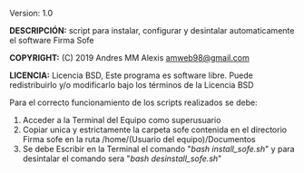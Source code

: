 Version: 1.0

**DESCRIPCIÓN:** script para instalar, configurar y desintalar automaticamente el software Firma Sofe

**COPYRIGHT:** (C) 2019 Andres MM Alexis <amweb98@gmail.com>
                      
**LICENCIA:** Licencia BSD, Este programa es software libre. Puede redistribuirlo y/o modificarlo bajo los términos de la Licencia BSD                                                   

Para el correcto funcionamiento de los scripts realizados se debe:              


1. Acceder a la Terminal del Equipo como superusuario
2. Copiar unica y estrictamente la carpeta sofe contenida en el directorio Firma sofe en la ruta /home/(Usuario del equipo)/Documentos
3. Se debe Escribir en la Terminal el comando "_bash install_sofe.sh_" y para desintalar el comando sera "_bash desinstall_sofe.sh_"         
										  